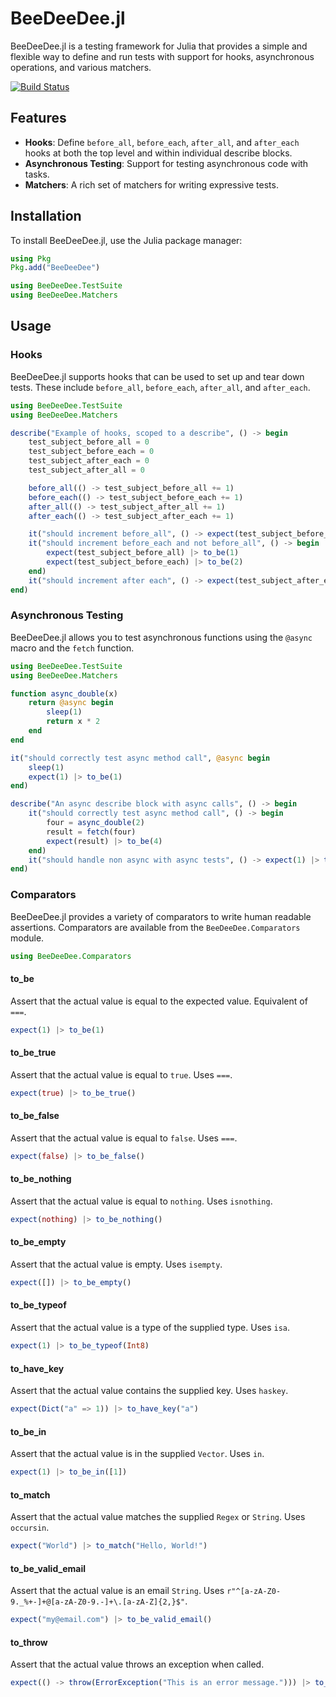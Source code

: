 # BeeDeeDee.jl

BeeDeeDee.jl is a testing framework for Julia that provides a simple and flexible way to define and run tests with support for hooks, asynchronous operations, and various matchers.

[![Build Status](https://github.com/BrianDouglasIE/BeeDeeDee.jl/actions/workflows/CI.yml/badge.svg?branch=main)](https://github.com/BrianDouglasIE/BeeDeeDee.jl/actions/workflows/CI.yml?query=branch%3Amain)


## Features

 - **Hooks**: Define `before_all`, `before_each`, `after_all`, and `after_each` hooks at both the top level and within individual describe blocks.
 - **Asynchronous Testing**: Support for testing asynchronous code with tasks.
 - **Matchers**: A rich set of matchers for writing expressive tests.

## Installation

To install BeeDeeDee.jl, use the Julia package manager:

```julia
using Pkg
Pkg.add("BeeDeeDee")

using BeeDeeDee.TestSuite
using BeeDeeDee.Matchers
```

## Usage

### Hooks

BeeDeeDee.jl supports hooks that can be used to set up and tear down tests. These include `before_all`, `before_each`, `after_all`, and `after_each`.

```julia
using BeeDeeDee.TestSuite
using BeeDeeDee.Matchers

describe("Example of hooks, scoped to a describe", () -> begin
    test_subject_before_all = 0
    test_subject_before_each = 0
    test_subject_after_each = 0
    test_subject_after_all = 0

    before_all(() -> test_subject_before_all += 1)
    before_each(() -> test_subject_before_each += 1)
    after_all(() -> test_subject_after_all += 1)
    after_each(() -> test_subject_after_each += 1)

    it("should increment before_all", () -> expect(test_subject_before_all) |> to_be(1))
    it("should increment before_each and not before_all", () -> begin
        expect(test_subject_before_all) |> to_be(1)
        expect(test_subject_before_each) |> to_be(2)
    end)
    it("should increment after each", () -> expect(test_subject_after_each) |> to_be(2))
end)
```

### Asynchronous Testing

BeeDeeDee.jl allows you to test asynchronous functions using the `@async` macro and the `fetch` function.

```julia
using BeeDeeDee.TestSuite
using BeeDeeDee.Matchers

function async_double(x)
    return @async begin
        sleep(1)
        return x * 2
    end
end

it("should correctly test async method call", @async begin
    sleep(1)
    expect(1) |> to_be(1)
end)

describe("An async describe block with async calls", () -> begin
    it("should correctly test async method call", () -> begin
        four = async_double(2)
        result = fetch(four)
        expect(result) |> to_be(4)
    end)
    it("should handle non async with async tests", () -> expect(1) |> to_be(1))
end)
```

### Comparators

BeeDeeDee.jl provides a variety of comparators to write human readable assertions. Comparators are available from the `BeeDeeDee.Comparators` module.

```julia
using BeeDeeDee.Comparators
```

#### to_be

Assert that the actual value is equal to the expected value. Equivalent of `===`.

```julia
expect(1) |> to_be(1)
```

#### to_be_true

Assert that the actual value is equal to `true`. Uses `===`.

```julia
expect(true) |> to_be_true()
```

#### to_be_false

Assert that the actual value is equal to `false`. Uses `===`.

```julia
expect(false) |> to_be_false()
```

#### to_be_nothing

Assert that the actual value is equal to `nothing`. Uses `isnothing`.

```julia
expect(nothing) |> to_be_nothing()
```

#### to_be_empty

Assert that the actual value is empty. Uses `isempty`.

```julia
expect([]) |> to_be_empty()
```

#### to_be_typeof

Assert that the actual value is a type of the supplied type. Uses `isa`.

```julia
expect(1) |> to_be_typeof(Int8)
```

#### to_have_key

Assert that the actual value contains the supplied key. Uses `haskey`.

```julia
expect(Dict("a" => 1)) |> to_have_key("a")
```

#### to_be_in

Assert that the actual value is in the supplied `Vector`. Uses `in`.

```julia
expect(1) |> to_be_in([1])
```

#### to_match

Assert that the actual value matches the supplied `Regex` or `String`. Uses `occursin`.

```julia
expect("World") |> to_match("Hello, World!")
```

#### to_be_valid_email

Assert that the actual value is an email `String`. Uses `r"^[a-zA-Z0-9._%+-]+@[a-zA-Z0-9.-]+\.[a-zA-Z]{2,}$"`.

```julia
expect("my@email.com") |> to_be_valid_email()
```

#### to_throw

Assert that the actual value throws an exception when called.

```julia
expect(() -> throw(ErrorException("This is an error message."))) |> to_throw()
```

<!-- to_be_greater_than = construct_comparator(>, "to be greater than")
to_be_less_than = construct_comparator(<, "to be less than")
to_be_greater_than_or_equal = construct_comparator(>=, "to be greater than or equal")
to_be_less_than_or_equal = construct_comparator(<=, "to be less than or equal")
to_be_subset = construct_comparator(issubset, "to be subset of")
to_be_setequal = construct_comparator(issetequal, "to have equal set")
to_be_disjoint = construct_comparator(isdisjoint, "to be disjoint of") -->

